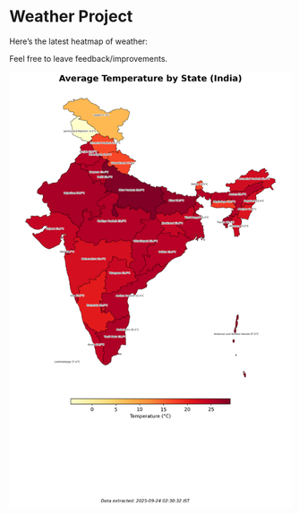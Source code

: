 # Weather Project

Here’s the latest heatmap of weather:

Feel free to leave feedback/improvements.

![India Heatmap](docs/assets/india_heatmap.png?v=D30A73)
